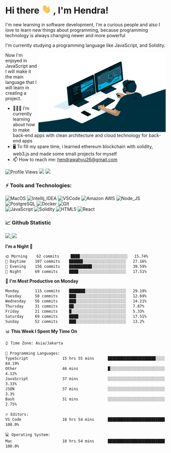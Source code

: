 # Hi there <img src="https://raw.githubusercontent.com/whysaputro/whysaputro/master/wave.gif" width="30px"> , I'm Hendra!
  
I'm new learning in software development, I'm a curious people and also I love to learn new things about programming, because programming technology is always changing newer and more powerful

I'm currently studying a programming language like JavaScript, and Solidity.

<img align="right" alt="GIF" src="https://raw.githubusercontent.com/whysaputro/whysaputro/master/code.gif" width="400" height="250" />

Now I'm enjoyed in JavaScript and I will make it the main language that I will learn in creating a project.

- 🧑🏻‍💻 I’m currently learning about how to make back-end apps with clean architecture and cloud technology for back-end apps
- 🖥 To fill my spare time, i learned ethereum blockchain with solidity, web3.js and made some small projects for myself
- 📫 How to reach me: hendrawahyu26@gmail.com
 

![Profile Views](https://gpvc.arturio.dev/whysaputro)
<a href="http://twitter.com/whysaputro"><img src="https://img.shields.io/badge/-twitter-informational?style=flat&logo=Twitter&logoColor=white&color=1DA1F2" /></a>
<a href="https://www.linkedin.com/in/hendra-wahyu-saputro-a48b68212/"><img src="https://img.shields.io/badge/-linkedin-informational?style=flat&logo=linkedin&logoColor=white&color=0077b5" /></a>

### ⚡ Tools and Technologies:
![MacOS](https://img.shields.io/badge/OS-MacOs-informational?style=flat&logo=apple&logoColor=white&color=2bbc8a)
![Intellij_IDEA](https://img.shields.io/badge/IDE-IntelliJ_IDEA-informational?style=flat&logo=intellij-idea&logoColor=white&color=2bbc8a)
![VSCode](https://img.shields.io/badge/Text_Editor-VSCode-informational?style=flat&logo=visual-studio-code&logoColor=white&color=2bbc8a)
![Amazon AWS](https://img.shields.io/badge/Cloud-Amazon_AWS-informational?style=flat&logo=amazon-aws&logoColor=white&color=2bbc8a)
![Node_JS](https://img.shields.io/badge/Tools-Nodejs-informational?style=flat&logo=Node.js&logoColor=white&color=2bbc8a)
![PostgreSQL](https://img.shields.io/badge/Tools-PostgreSQL-informational?style=flat&logo=postgresql&logoColor=white&color=2bbc8a)
![Docker](https://img.shields.io/badge/Tools-Docker-informational?style=flat&logo=docker&logoColor=white&color=2bbc8a)
![Git](https://img.shields.io/badge/Tools-Git-informational?style=flat&logo=git&logoColor=white&color=2bbc8a)
</br>
![JavaScript](https://img.shields.io/badge/Code-JavaScript-informational?style=flat&logo=javascript&logoColor=white&color=2bbc8a)
![Solidity](https://img.shields.io/badge/Code-Solidity-informational?style=flat&logo=solidity&logoColor=white&color=2bbc8a)
![HTML5](https://img.shields.io/badge/Code-HTML5-informational?style=flat&logo=html5&logoColor=white&color=2bbc8a)
![React](https://img.shields.io/badge/Code-React-informational?style=flat&logo=react&logoColor=white&color=2bbc8a)

  
### 📈 Github Statistic
<p align="left" dir="auto">
    <a href="https://github.com/whysaputro">
      <img height="150em" src="https://github-readme-stats-eight-theta.vercel.app/api?username=whysaputro&show_icons=true&theme=ayu-mirage&include_all_commits=true&count_private=true" style="max-width: 100%;"/>
      <img height="150em" src="https://github-readme-stats-eight-theta.vercel.app/api/top-langs/?username=whysaputro&layout=compact&langs_count=8&theme=ayu-mirage" style="max-width: 100%;"/>
    </a>
</p>

<!--START_SECTION:waka-->
**I'm a Night 🦉** 

```text
🌞 Morning    62 commits     ████░░░░░░░░░░░░░░░░░░░░░   15.74% 
🌆 Daytime    107 commits    ██████░░░░░░░░░░░░░░░░░░░   27.16% 
🌃 Evening    156 commits    ██████████░░░░░░░░░░░░░░░   39.59% 
🌙 Night      69 commits     ████░░░░░░░░░░░░░░░░░░░░░   17.51%

```
📅 **I'm Most Productive on Monday** 

```text
Monday       115 commits    ███████░░░░░░░░░░░░░░░░░░   29.19% 
Tuesday      50 commits     ███░░░░░░░░░░░░░░░░░░░░░░   12.69% 
Wednesday    56 commits     ███░░░░░░░░░░░░░░░░░░░░░░   14.21% 
Thursday     31 commits     ██░░░░░░░░░░░░░░░░░░░░░░░   7.87% 
Friday       21 commits     █░░░░░░░░░░░░░░░░░░░░░░░░   5.33% 
Saturday     69 commits     ████░░░░░░░░░░░░░░░░░░░░░   17.51% 
Sunday       52 commits     ███░░░░░░░░░░░░░░░░░░░░░░   13.2%

```


📊 **This Week I Spent My Time On** 

```text
⌚︎ Time Zone: Asia/Jakarta

💬 Programming Languages: 
TypeScript               15 hrs 55 mins      █████████████████████░░░░   84.19% 
Other                    46 mins             █░░░░░░░░░░░░░░░░░░░░░░░░   4.12% 
JavaScript               37 mins             ░░░░░░░░░░░░░░░░░░░░░░░░░   3.33% 
JSON                     37 mins             ░░░░░░░░░░░░░░░░░░░░░░░░░   3.3% 
Bash                     31 mins             ░░░░░░░░░░░░░░░░░░░░░░░░░   2.75%

🔥 Editors: 
VS Code                  18 hrs 54 mins      █████████████████████████   100.0%

💻 Operating System: 
Mac                      18 hrs 54 mins      █████████████████████████   100.0%

```


<!--END_SECTION:waka-->
